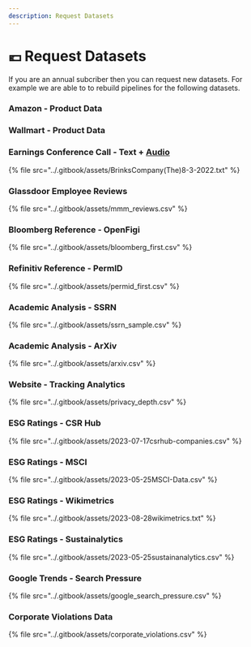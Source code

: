 ```yaml
---
description: Request Datasets
---
```


# 💶 Request Datasets

If you are an annual subcriber then you can request new datasets. For example we are able to to rebuild pipelines for the following datasets.



### Amazon - Product Data

### Wallmart - Product Data

### Earnings Conference Call - Text + [Audio](https://storage.googleapis.com/public-quant/input/earnings/EarningscallbizAmarinCorporationplc8-3-2022.mp3)

{% file src="../.gitbook/assets/BrinksCompany(The)8-3-2022.txt" %}

### **Glassdoor Employee Reviews**

{% file src="../.gitbook/assets/mmm_reviews.csv" %}

### Bloomberg Reference - OpenFigi

{% file src="../.gitbook/assets/bloomberg_first.csv" %}

### Refinitiv Reference - PermID

{% file src="../.gitbook/assets/permid_first.csv" %}

### Academic Analysis - SSRN

{% file src="../.gitbook/assets/ssrn_sample.csv" %}

### Academic Analysis - ArXiv

{% file src="../.gitbook/assets/arxiv.csv" %}

### Website  - Tracking Analytics

{% file src="../.gitbook/assets/privacy_depth.csv" %}

### ESG Ratings - CSR Hub

{% file src="../.gitbook/assets/2023-07-17csrhub-companies.csv" %}

### ESG Ratings - MSCI

{% file src="../.gitbook/assets/2023-05-25MSCI-Data.csv" %}

### ESG Ratings - Wikimetrics

{% file src="../.gitbook/assets/2023-08-28wikimetrics.txt" %}

### ESG Ratings - Sustainalytics

{% file src="../.gitbook/assets/2023-05-25sustainanalytics.csv" %}

### Google Trends - Search Pressure

{% file src="../.gitbook/assets/google_search_pressure.csv" %}

### Corporate Violations Data

{% file src="../.gitbook/assets/corporate_violations.csv" %}

